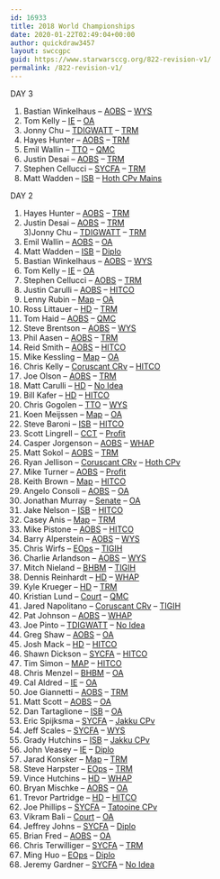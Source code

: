 ```yaml
---
id: 16933
title: 2018 World Championships
date: 2020-01-22T02:49:04+00:00
author: quickdraw3457
layout: swccgpc
guid: https://www.starwarsccg.org/822-revision-v1/
permalink: /822-revision-v1/
---
```

DAY 3  
1) Bastian Winkelhaus – <a href="https://www.starwarsccg.org/2018-worlds-day-3-bastian-winkelhaus-aobs/" target="_blank" rel="noreferrer noopener" aria-label="AOBS (opens in a new tab)">AOBS</a> – <a href="https://www.starwarsccg.org/2018-worlds-day-3-bastian-winkelhaus-wys/" target="_blank" rel="noreferrer noopener" aria-label="WYS (opens in a new tab)">WYS</a>  
2) Tom Kelly – <a href="https://www.starwarsccg.org/2018-worlds-day-3-tom-kelly-ie/" target="_blank" rel="noreferrer noopener" aria-label="IE (opens in a new tab)">IE</a> – <a href="https://www.starwarsccg.org/2018-worlds-day-3-tom-kelly-oa/" target="_blank" rel="noreferrer noopener" aria-label="OA (opens in a new tab)">OA</a>  
3) Jonny Chu – <a href="https://www.starwarsccg.org/2018-worlds-day-3-jonny-chu-tdigwatt/" target="_blank" rel="noreferrer noopener" aria-label="TDIGWATT (opens in a new tab)">TDIGWATT</a> – <a href="https://www.starwarsccg.org/2018-worlds-day-3-jonny-chu-trm/" target="_blank" rel="noreferrer noopener" aria-label="TRM (opens in a new tab)">TRM</a>  
4) Hayes Hunter – <a href="https://www.starwarsccg.org/2018-worlds-day-3-hayes-hunter-aobs/" target="_blank" rel="noreferrer noopener" aria-label="AOBS (opens in a new tab)">AOBS</a> – <a href="https://www.starwarsccg.org/2018-worlds-day-3-hayes-hunter-trm/" target="_blank" rel="noreferrer noopener" aria-label="TRM (opens in a new tab)">TRM</a>  
5) Emil Wallin – <a href="https://www.starwarsccg.org/2018-worlds-day-3-emil-wallin-tto/" target="_blank" rel="noreferrer noopener" aria-label="TTO (opens in a new tab)">TTO</a> – <a href="https://www.starwarsccg.org/2018-worlds-day-3-emil-wallin-qmc/" target="_blank" rel="noreferrer noopener" aria-label="QMC (opens in a new tab)">QMC</a>  
6) Justin Desai – <a href="https://www.starwarsccg.org/2018-worlds-day-3-justin-desai-aobs/" target="_blank" rel="noreferrer noopener" aria-label="AOBS (opens in a new tab)">AOBS</a> – <a href="https://www.starwarsccg.org/2018-worlds-day-3-justin-desai-trm/" target="_blank" rel="noreferrer noopener" aria-label="TRM (opens in a new tab)">TRM</a>  
7) Stephen Cellucci – <a href="https://www.starwarsccg.org/2018-worlds-day-3-stephen-cellucci-sycfa/" target="_blank" rel="noreferrer noopener" aria-label="SYCFA (opens in a new tab)">SYCFA</a> – <a href="https://www.starwarsccg.org/2018-worlds-day-3-stephen-cellucci-trm/" target="_blank" rel="noreferrer noopener" aria-label="TRM (opens in a new tab)">TRM</a>  
8) Matt Wadden – <a href="https://www.starwarsccg.org/2018-worlds-day-3-matt-wadden-isb/" target="_blank" rel="noreferrer noopener" aria-label="ISB (opens in a new tab)">ISB</a> – <a href="https://www.starwarsccg.org/2018-worlds-day-3-matt-wadden-hoth-cpv/" target="_blank" rel="noreferrer noopener" aria-label="Hoth CPv Mains (opens in a new tab)">Hoth CPv Mains</a>

DAY 2  
1) Hayes Hunter – <a rel="noreferrer noopener" aria-label="AOBS (opens in a new tab)" href="https://www.starwarsccg.org/2018-worlds-hayes-hunter-aobs/" target="_blank">AOBS</a> – <a rel="noreferrer noopener" aria-label="TRM (opens in a new tab)" href="https://www.starwarsccg.org/2018-worlds-hayes-hunter-trm/" target="_blank">TRM</a>  
2) Justin Desai – <a rel="noreferrer noopener" aria-label="AOBS (opens in a new tab)" href="https://www.starwarsccg.org/2018-worlds-justin-desai-aobs/" target="_blank">AOBS</a> – <a rel="noreferrer noopener" aria-label="TRM (opens in a new tab)" href="https://www.starwarsccg.org/2018-worlds-justin-desai-trm/" target="_blank">TRM</a>  
3)Jonny Chu – <a rel="noreferrer noopener" aria-label="TDIGWATT (opens in a new tab)" href="https://www.starwarsccg.org/2018-worlds-johnny-chu-tdigwatt/" target="_blank">TDIGWATT</a> – <a rel="noreferrer noopener" aria-label="TRM (opens in a new tab)" href="https://www.starwarsccg.org/2018-worlds-jonny-chu-trm/" target="_blank">TRM</a>  
4) Emil Wallin – <a rel="noreferrer noopener" aria-label="AOBS (opens in a new tab)" href="https://www.starwarsccg.org/2018-worlds-emil-wallin-aobs/" target="_blank">AOBS</a> – <a rel="noreferrer noopener" aria-label="OA (opens in a new tab)" href="https://www.starwarsccg.org/2018-worlds-emil-wallin-oa/" target="_blank">OA</a>  
5) Matt Wadden – <a rel="noreferrer noopener" aria-label="ISB (opens in a new tab)" href="https://www.starwarsccg.org/2018-worlds-matt-wadden-isb/" target="_blank">ISB</a> – <a rel="noreferrer noopener" aria-label="Diplo (opens in a new tab)" href="https://www.starwarsccg.org/2018-worlds-matt-wadden-diplo/" target="_blank">Diplo</a>  
6) Bastian Winkelhaus – <a rel="noreferrer noopener" aria-label="AOBS (opens in a new tab)" href="https://www.starwarsccg.org/2018-worlds-bastian-winkelhaus-aobs/" target="_blank">AOBS</a> – <a rel="noreferrer noopener" aria-label="WYS (opens in a new tab)" href="https://www.starwarsccg.org/2018-worlds-bastian-winkelhaus-wys/" target="_blank">WYS</a>  
7) Tom Kelly – <a rel="noreferrer noopener" aria-label="IE (opens in a new tab)" href="https://www.starwarsccg.org/2018-worlds-tom-kelly-ie/" target="_blank">IE</a> – <a rel="noreferrer noopener" aria-label="OA (opens in a new tab)" href="https://www.starwarsccg.org/2018-worlds-tom-kelly-oa/" target="_blank">OA</a>  
8) Stephen Cellucci – <a rel="noreferrer noopener" aria-label="AOBS (opens in a new tab)" href="https://www.starwarsccg.org/2018-worlds-stephen-cellucci-aobs/" target="_blank">AOBS</a> – <a rel="noreferrer noopener" aria-label="TRM (opens in a new tab)" href="https://www.starwarsccg.org/2018-worlds-stephen-cellucci-trm/" target="_blank">TRM</a>  
9) Justin Carulli – <a rel="noreferrer noopener" aria-label="AOBS (opens in a new tab)" href="https://www.starwarsccg.org/2018-worlds-justin-carulli-aobs/" target="_blank">AOBS</a> – <a rel="noreferrer noopener" aria-label="HITCO (opens in a new tab)" href="https://www.starwarsccg.org/2018-worlds-justin-carulli-hitco/" target="_blank">HITCO</a>  
10) Lenny Rubin – <a rel="noreferrer noopener" aria-label="Map (opens in a new tab)" href="https://www.starwarsccg.org/2018-worlds-lenny-rubin-map/" target="_blank">Map</a> – <a rel="noreferrer noopener" aria-label="OA (opens in a new tab)" href="https://www.starwarsccg.org/2018-worlds-lenny-rubin-oa/" target="_blank">OA</a>  
11) Ross Littauer – <a rel="noreferrer noopener" aria-label="AOBS (opens in a new tab)" href="https://www.starwarsccg.org/2018-worlds-ross-littauer-hd/" target="_blank">HD</a> – <a rel="noreferrer noopener" aria-label="TRM (opens in a new tab)" href="https://www.starwarsccg.org/2018-worlds-ross-littauer-trm/" target="_blank">TRM</a>  
12) Tom Haid – <a rel="noreferrer noopener" aria-label="AOBS (opens in a new tab)" href="https://www.starwarsccg.org/2018-worlds-tom-haid-aobs/" target="_blank">AOBS</a> – <a rel="noreferrer noopener" aria-label="QMC (opens in a new tab)" href="https://www.starwarsccg.org/2018-worlds-tom-haid-qmc/" target="_blank">QMC</a>  
13) Steve Brentson – <a rel="noreferrer noopener" aria-label="AOBS (opens in a new tab)" href="https://www.starwarsccg.org/2018-worlds-steve-brentson-aobs/" target="_blank">AOBS</a> – <a rel="noreferrer noopener" aria-label="WYS (opens in a new tab)" href="https://www.starwarsccg.org/2018-worlds-steve-brentson-wys/" target="_blank">WYS</a>  
14) Phil Aasen – <a rel="noreferrer noopener" aria-label="AOBS (opens in a new tab)" href="https://www.starwarsccg.org/2018-worlds-phil-aasen-aobs/" target="_blank">AOBS</a> – <a rel="noreferrer noopener" aria-label="TRM (opens in a new tab)" href="https://www.starwarsccg.org/2018-worlds-phil-aasen-trm/" target="_blank">TRM</a>  
15) Reid Smith – <a rel="noreferrer noopener" aria-label="AOBS (opens in a new tab)" href="https://www.starwarsccg.org/2018-worlds-reid-smith-aobs/" target="_blank">AOBS</a> – <a rel="noreferrer noopener" aria-label="HITCO (opens in a new tab)" href="https://www.starwarsccg.org/2018-worlds-reid-smith-hitco/" target="_blank">HITCO</a>  
16) Mike Kessling – <a rel="noreferrer noopener" aria-label="Map (opens in a new tab)" href="https://www.starwarsccg.org/2018-worlds-mike-kessling-map/" target="_blank">Map</a> – <a rel="noreferrer noopener" aria-label="OA (opens in a new tab)" href="https://www.starwarsccg.org/2018-worlds-mike-kessling-oa/" target="_blank">OA</a>  
17) Chris Kelly – <a rel="noreferrer noopener" aria-label="Coruscant CRv (opens in a new tab)" href="https://www.starwarsccg.org/2018-worlds-chris-kelly-coruscant-crv/" target="_blank">Coruscant CRv</a> – <a rel="noreferrer noopener" aria-label="HITCO (opens in a new tab)" href="https://www.starwarsccg.org/2018-worlds-chris-kelly-hitco/" target="_blank">HITCO</a>  
18) Joe Olson – <a rel="noreferrer noopener" aria-label="AOBS (opens in a new tab)" href="https://www.starwarsccg.org/2018-worlds-joe-olson-aobs/" target="_blank">AOBS</a> – <a rel="noreferrer noopener" aria-label="TRM (opens in a new tab)" href="https://www.starwarsccg.org/2018-worlds-joe-olson-trm/" target="_blank">TRM</a>  
19) Matt Carulli – <a rel="noreferrer noopener" aria-label=" (opens in a new tab)" href="https://www.starwarsccg.org/2018-worlds-matt-carrulli-hd/" target="_blank">HD</a> – <a rel="noreferrer noopener" aria-label=" (opens in a new tab)" href="https://www.starwarsccg.org/2018-worlds-matt-carrulli-no-idea/" target="_blank">No Idea</a>  
20) Bill Kafer – <a rel="noreferrer noopener" aria-label="HD (opens in a new tab)" href="https://www.starwarsccg.org/2018-worlds-bill-kafer-hd/" target="_blank">HD</a> – <a rel="noreferrer noopener" aria-label="HITCO (opens in a new tab)" href="https://www.starwarsccg.org/2018-worlds-bill-kafer-hitco/" target="_blank">HITCO</a>  
21) Chris Gogolen – <a rel="noreferrer noopener" aria-label="TTO (opens in a new tab)" href="https://www.starwarsccg.org/2018-worlds-chris-gogolen-tto/" target="_blank">TTO</a> – <a rel="noreferrer noopener" aria-label="WYS (opens in a new tab)" href="https://www.starwarsccg.org/2018-worlds-chris-gogolen-wys/" target="_blank">WYS</a>  
22) Koen Meijssen – <a rel="noreferrer noopener" aria-label="Map (opens in a new tab)" href="https://www.starwarsccg.org/2018-worlds-koen-meijssen-map/" target="_blank">Map</a> – <a rel="noreferrer noopener" aria-label="OA (opens in a new tab)" href="https://www.starwarsccg.org/2018-worlds-koen-meijssen-oa/" target="_blank">OA</a>  
23) Steve Baroni – <a rel="noreferrer noopener" aria-label="ISB (opens in a new tab)" href="https://www.starwarsccg.org/2018-worlds-steve-baroni-isb/" target="_blank">ISB</a> – <a rel="noreferrer noopener" aria-label="HITCO (opens in a new tab)" href="https://www.starwarsccg.org/2018-worlds-steve-baroni-hitco/" target="_blank">HITCO</a>  
24) Scott Lingrell – <a rel="noreferrer noopener" aria-label="CCT (opens in a new tab)" href="https://www.starwarsccg.org/2018-worlds-scott-lingrell-cct/" target="_blank">CCT</a> – <a rel="noreferrer noopener" aria-label="Profit (opens in a new tab)" href="https://www.starwarsccg.org/2018-worlds-scott-lingrell-profit/" target="_blank">Profit</a>  
25) Casper Jorgenson – <a rel="noreferrer noopener" aria-label="AOBS (opens in a new tab)" href="https://www.starwarsccg.org/2018-worlds-casper-jorgenson-aobs/" target="_blank">AOBS</a> – <a rel="noreferrer noopener" aria-label="WHAP (opens in a new tab)" href="https://www.starwarsccg.org/2018-worlds-casper-jorgenson-whap/" target="_blank">WHAP</a>  
26) Matt Sokol – <a rel="noreferrer noopener" aria-label="AOBS (opens in a new tab)" href="https://www.starwarsccg.org/2018-worlds-matt-sokol-aobs/" target="_blank">AOBS</a> – <a rel="noreferrer noopener" aria-label=" (opens in a new tab)" href="https://www.starwarsccg.org/2018-worlds-matt-sokol-trm/" target="_blank">TRM</a>  
27) Ryan Jellison – <a rel="noreferrer noopener" aria-label="Coruscant CRv (opens in a new tab)" href="https://www.starwarsccg.org/2018-worlds-ryan-jellison-coruscant-crv/" target="_blank">Coruscant CRv</a> – <a rel="noreferrer noopener" aria-label="Hoth CPv (opens in a new tab)" href="https://www.starwarsccg.org/2018-worlds-ryan-jellison-hoth-cpv/" target="_blank">Hoth CPv</a>  
28) Mike Turner – <a rel="noreferrer noopener" aria-label="AOBS (opens in a new tab)" href="https://www.starwarsccg.org/2018-worlds-mike-turner-aobs/" target="_blank">AOBS</a> – <a rel="noreferrer noopener" aria-label="Profit (opens in a new tab)" href="https://www.starwarsccg.org/2018-worlds-mike-turner-profit/" target="_blank">Profit</a>  
29) Keith Brown – <a rel="noreferrer noopener" aria-label="Map (opens in a new tab)" href="https://www.starwarsccg.org/2018-worlds-keith-brown-map/" target="_blank">Map</a> – <a rel="noreferrer noopener" aria-label="HITCO (opens in a new tab)" href="https://www.starwarsccg.org/2018-worlds-keith-brown-hitco/" target="_blank">HITCO</a>  
30) Angelo Consoli – <a rel="noreferrer noopener" aria-label="AOBS (opens in a new tab)" href="https://www.starwarsccg.org/2018-worlds-angelo-consoli-aobs/" target="_blank">AOBS</a> – <a rel="noreferrer noopener" aria-label="OA (opens in a new tab)" href="https://www.starwarsccg.org/2018-worlds-angelo-consoli-oa/" target="_blank">OA</a>  
31) Jonathan Murray – <a rel="noreferrer noopener" aria-label="Senate (opens in a new tab)" href="https://www.starwarsccg.org/2018-worlds-jonathan-murray-senate/" target="_blank">Senate</a> – <a rel="noreferrer noopener" aria-label="OA (opens in a new tab)" href="https://www.starwarsccg.org/2018-worlds-jonathan-murray-oa/" target="_blank">OA</a>  
32) Jake Nelson – <a rel="noreferrer noopener" aria-label="ISB (opens in a new tab)" href="https://www.starwarsccg.org/2018-worlds-jake-nelson-isb/" target="_blank">ISB</a> – <a rel="noreferrer noopener" aria-label="HITCO (opens in a new tab)" href="https://www.starwarsccg.org/2018-worlds-jake-nelson-hitco/" target="_blank">HITCO</a>  
33) Casey Anis – <a rel="noreferrer noopener" aria-label="Map (opens in a new tab)" href="https://www.starwarsccg.org/2018-worlds-casey-anis-map/" target="_blank">Map</a> – <a rel="noreferrer noopener" aria-label="TRM (opens in a new tab)" href="https://www.starwarsccg.org/2018-worlds-casey-anis-trm/" target="_blank">TRM</a>  
34) Mike Pistone – <a rel="noreferrer noopener" aria-label="AOBS (opens in a new tab)" href="https://www.starwarsccg.org/2018-worlds-michael-pistone-aobs/" target="_blank">AOBS</a> – <a rel="noreferrer noopener" aria-label="HITCO (opens in a new tab)" href="https://www.starwarsccg.org/2018-worlds-michael-pistone-hitco/" target="_blank">HITCO</a>  
35) Barry Alperstein – <a rel="noreferrer noopener" aria-label="AOBS (opens in a new tab)" href="https://www.starwarsccg.org/2018-worlds-barry-alperstein-aobs/" target="_blank">AOBS</a> – <a rel="noreferrer noopener" aria-label="WYS (opens in a new tab)" href="https://www.starwarsccg.org/2018-worlds-barry-alperstein-wys/" target="_blank">WYS</a>  
36) Chris Wirfs – <a rel="noreferrer noopener" aria-label="EOps (opens in a new tab)" href="https://www.starwarsccg.org/2018-worlds-chris-wirfs-eops/" target="_blank">EOps</a> – <a rel="noreferrer noopener" aria-label="TIGIH (opens in a new tab)" href="https://www.starwarsccg.org/2018-worlds-chris-wirfs-tigih/" target="_blank">TIGIH</a>  
37) Charlie Arlandson – <a rel="noreferrer noopener" aria-label="AOBS (opens in a new tab)" href="https://www.starwarsccg.org/2018-worlds-charlie-arlandson-aobs/" target="_blank">AOBS</a> – <a rel="noreferrer noopener" aria-label="WYS (opens in a new tab)" href="https://www.starwarsccg.org/2018-worlds-charlie-arlandson-wys/" target="_blank">WYS</a>  
38) Mitch Nieland – <a rel="noreferrer noopener" aria-label="BHBM (opens in a new tab)" href="https://www.starwarsccg.org/2018-worlds-mitch-nieland-bhbm/" target="_blank">BHBM</a> – <a rel="noreferrer noopener" aria-label="TIGIH (opens in a new tab)" href="https://www.starwarsccg.org/2018-worlds-mitch-nieland-tigih/" target="_blank">TIGIH</a>  
39) Dennis Reinhardt – <a rel="noreferrer noopener" aria-label="HD (opens in a new tab)" href="https://www.starwarsccg.org/2018-worlds-dennis-reinhardt-hd/" target="_blank">HD</a> – <a rel="noreferrer noopener" aria-label="WHAP (opens in a new tab)" href="https://www.starwarsccg.org/2018-worlds-dennis-reinhardt-whap/" target="_blank">WHAP</a>  
40) Kyle Krueger – <a rel="noreferrer noopener" aria-label="HD (opens in a new tab)" href="https://www.starwarsccg.org/2018-worlds-kyle-krueger-hd/" target="_blank">HD</a> – <a rel="noreferrer noopener" aria-label="TRM (opens in a new tab)" href="https://www.starwarsccg.org/2018-worlds-kyle-krueger-trm/" target="_blank">TRM</a>  
41) Kristian Lund – <a rel="noreferrer noopener" aria-label="Court (opens in a new tab)" href="https://www.starwarsccg.org/2018-worlds-kristian-lund-court/" target="_blank">Court</a> – <a rel="noreferrer noopener" aria-label="QMC (opens in a new tab)" href="https://www.starwarsccg.org/2018-worlds-kristian-lund-qmc/" target="_blank">QMC</a>  
42) Jared Napolitano – <a rel="noreferrer noopener" aria-label="Coruscant CRv (opens in a new tab)" href="https://www.starwarsccg.org/2018-worlds-jared-napolitano-coruscant-crv/" target="_blank">Coruscant CRv</a> – <a rel="noreferrer noopener" aria-label="TIGIH (opens in a new tab)" href="https://www.starwarsccg.org/2018-worlds-jared-napolitano-tigih/" target="_blank">TIGIH</a>  
43) Pat Johnson – <a rel="noreferrer noopener" aria-label="AOBS (opens in a new tab)" href="https://www.starwarsccg.org/2018-worlds-pat-johnson-aobs/" target="_blank">AOBS</a> – <a rel="noreferrer noopener" aria-label="WHAP (opens in a new tab)" href="https://www.starwarsccg.org/2018-worlds-pat-johnson-whap/" target="_blank">WHAP</a>  
44) Joe Pinto – <a rel="noreferrer noopener" aria-label="TDIGWATT (opens in a new tab)" href="https://www.starwarsccg.org/2018-worlds-joe-pinto-tdigwatt/" target="_blank">TDIGWATT</a> – <a rel="noreferrer noopener" aria-label="No Idea (opens in a new tab)" href="https://www.starwarsccg.org/2018-worlds-joe-pinto-no-idea/" target="_blank">No Idea</a>  
45) Greg Shaw – <a rel="noreferrer noopener" aria-label="AOBS (opens in a new tab)" href="https://www.starwarsccg.org/2018-worlds-greg-shaw-aobs/" target="_blank">AOBS</a> – <a rel="noreferrer noopener" aria-label="OA (opens in a new tab)" href="https://www.starwarsccg.org/2018-worlds-greg-shaw-oa/" target="_blank">OA</a>  
46) Josh Mack – <a rel="noreferrer noopener" aria-label="HD (opens in a new tab)" href="https://www.starwarsccg.org/2018-worlds-josh-mack-hd/" target="_blank">HD</a> – <a rel="noreferrer noopener" aria-label="HITCO (opens in a new tab)" href="https://www.starwarsccg.org/2018-worlds-josh-mack-hitco/" target="_blank">HITCO</a>  
47) Shawn Dickson – <a rel="noreferrer noopener" aria-label="SYCFA (opens in a new tab)" href="https://www.starwarsccg.org/2018-worlds-shawn-dickson-sycfa/" target="_blank">SYCFA</a> – <a rel="noreferrer noopener" aria-label="HITCO (opens in a new tab)" href="https://www.starwarsccg.org/2018-worlds-shawn-dickson-hitco/" target="_blank">HITCO</a>  
48) Tim Simon – <a rel="noreferrer noopener" aria-label="MAP (opens in a new tab)" href="https://www.starwarsccg.org/2018-world-tim-simon-map/" target="_blank">MAP</a> – <a rel="noreferrer noopener" aria-label="HITCO (opens in a new tab)" href="https://www.starwarsccg.org/2018-world-tim-simon-hitco/" target="_blank">HITCO</a>  
49) Chris Menzel – <a rel="noreferrer noopener" aria-label="BHBM (opens in a new tab)" href="https://www.starwarsccg.org/2018-worlds-chris-menzel-bhbm/" target="_blank">BHBM</a> – <a rel="noreferrer noopener" aria-label="OA (opens in a new tab)" href="https://www.starwarsccg.org/2018-worlds-chris-menzel-oa/" target="_blank">OA</a>  
50) Cal Aldred – <a rel="noreferrer noopener" aria-label="IE (opens in a new tab)" href="https://www.starwarsccg.org/2018-worlds-cal-aldred-ie/" target="_blank">IE</a> – <a rel="noreferrer noopener" aria-label="OA (opens in a new tab)" href="https://www.starwarsccg.org/2018-worlds-cal-aldred-oa/" target="_blank">OA</a>  
51) Joe Giannetti – <a rel="noreferrer noopener" aria-label="AOBS (opens in a new tab)" href="https://www.starwarsccg.org/2018-worlds-joe-giannetti-aobs/" target="_blank">AOBS</a> – <a rel="noreferrer noopener" aria-label="TRM (opens in a new tab)" href="https://www.starwarsccg.org/2018-worlds-joe-giannetti-trm/" target="_blank">TRM</a>  
52) Matt Scott – <a rel="noreferrer noopener" aria-label="AOBS (opens in a new tab)" href="https://www.starwarsccg.org/2018-worlds-matt-scott-aobs/" target="_blank">AOBS</a> – <a rel="noreferrer noopener" aria-label="OA (opens in a new tab)" href="https://www.starwarsccg.org/2018-worlds-matt-scott-oa/" target="_blank">OA</a>  
53) Dan Tartaglione – <a rel="noreferrer noopener" aria-label="ISB (opens in a new tab)" href="https://www.starwarsccg.org/2018-worlds-dan-tartaglione-isb/" target="_blank">ISB</a> – <a rel="noreferrer noopener" aria-label="OA (opens in a new tab)" href="https://www.starwarsccg.org/2018-worlds-dan-tartaglione-oa/" target="_blank">OA</a>  
54) Eric Spijksma – <a rel="noreferrer noopener" aria-label="SYCFA (opens in a new tab)" href="https://www.starwarsccg.org/2018-worlds-eric-spijksma-sycfa/" target="_blank">SYCFA</a> – <a rel="noreferrer noopener" aria-label="Jakku CPv (opens in a new tab)" href="https://www.starwarsccg.org/2018-worlds-eric-spijksma-jakku-cpv/" target="_blank">Jakku CPv</a>  
55) Jeff Scales – <a rel="noreferrer noopener" aria-label="SYCFA (opens in a new tab)" href="https://www.starwarsccg.org/2018-worlds-jeff-scales-sycfa/" target="_blank">SYCFA</a> – <a rel="noreferrer noopener" aria-label="WYS (opens in a new tab)" href="https://www.starwarsccg.org/2018-worlds-jeff-scales-wys/" target="_blank">WYS</a>  
56) Grady Hutchins – <a rel="noreferrer noopener" aria-label="ISB (opens in a new tab)" href="https://www.starwarsccg.org/2018-worlds-grady-hutchins-isb/" target="_blank">ISB</a> – <a rel="noreferrer noopener" aria-label="Jakku CPv (opens in a new tab)" href="https://www.starwarsccg.org/2018-worlds-grady-hutchins-jakku-cpv/" target="_blank">Jakku CPv</a>  
57) John Veasey – <a rel="noreferrer noopener" aria-label="IE (opens in a new tab)" href="https://www.starwarsccg.org/2018-worlds-john-veasey-ie/" target="_blank">IE</a> – <a rel="noreferrer noopener" aria-label="Diplo (opens in a new tab)" href="https://www.starwarsccg.org/2018-worlds-john-veasey-diplo/" target="_blank">Diplo</a>  
58) Jarad Konsker – <a rel="noreferrer noopener" aria-label="Map (opens in a new tab)" href="https://www.starwarsccg.org/2018-worlds-jarad-konsker-map/" target="_blank">Map</a> – <a rel="noreferrer noopener" aria-label="TRM (opens in a new tab)" href="https://www.starwarsccg.org/2018-worlds-jarad-konsker-trm/" target="_blank">TRM</a>  
59) Steve Harpster – <a rel="noreferrer noopener" aria-label="EOps (opens in a new tab)" href="https://www.starwarsccg.org/2018-worlds-steve-harpster-eops/" target="_blank">EOps</a> – <a rel="noreferrer noopener" aria-label="TRM (opens in a new tab)" href="https://www.starwarsccg.org/2018-worlds-steve-harpster-trm/" target="_blank">TRM</a>  
60) Vince Hutchins – <a rel="noreferrer noopener" aria-label="AOBS (opens in a new tab)" href="https://www.starwarsccg.org/2018-worlds-vince-hutchins-hd/" target="_blank">HD</a> – <a href="https://www.starwarsccg.org/2018-worlds-vince-hutchins-whap/" target="_blank" rel="noreferrer noopener" aria-label="WHAP (opens in a new tab)">WHAP</a>  
61) Bryan Mischke – <a href="https://www.starwarsccg.org/2018-worlds-bryan-mischke-aobs/" target="_blank" rel="noreferrer noopener" aria-label="AOBS (opens in a new tab)">AOBS</a> – <a href="https://www.starwarsccg.org/2018-worlds-bryan-mischke-oa/" target="_blank" rel="noreferrer noopener" aria-label="OA (opens in a new tab)">OA</a>  
62) Trevor Partridge – <a href="https://www.starwarsccg.org/2018-worlds-trevor-partridge-hd/" target="_blank" rel="noreferrer noopener" aria-label="HD (opens in a new tab)">HD</a> – <a href="https://www.starwarsccg.org/2018-worlds-trevor-partridge-hitco/" target="_blank" rel="noreferrer noopener" aria-label="HITCO (opens in a new tab)">HITCO</a>  
63) Joe Phillips – <a href="https://www.starwarsccg.org/2018-worlds-joe-phillips-sycfa/" target="_blank" rel="noreferrer noopener" aria-label="SYCFA (opens in a new tab)">SYCFA</a> – <a href="https://www.starwarsccg.org/2018-worlds-joe-phillips-tatooine-cpv/" target="_blank" rel="noreferrer noopener" aria-label="Tatooine CPv (opens in a new tab)">Tatooine CPv</a>  
64) Vikram Bali – <a href="https://www.starwarsccg.org/2018-worlds-vikram-bali-court/" target="_blank" rel="noreferrer noopener" aria-label=" (opens in a new tab)">Court</a> – <a href="https://www.starwarsccg.org/2018-worlds-vikram-bali-oa/" target="_blank" rel="noreferrer noopener" aria-label="OA (opens in a new tab)">OA</a>  
65) Jeffrey Johns – <a href="https://www.starwarsccg.org/2018-worlds-jeff-johns-sycfa/" target="_blank" rel="noreferrer noopener" aria-label="SYCFA (opens in a new tab)">SYCFA</a> – <a href="https://www.starwarsccg.org/2018-worlds-jeff-johns-diplo/" target="_blank" rel="noreferrer noopener" aria-label="Diplo (opens in a new tab)">Diplo</a>  
66) Brian Fred – <a href="https://www.starwarsccg.org/2018-worlds-brian-fred-aobs/" target="_blank" rel="noreferrer noopener" aria-label="AOBS (opens in a new tab)">AOBS</a> – <a href="https://www.starwarsccg.org/2018-worlds-brian-fred-oa/" target="_blank" rel="noreferrer noopener" aria-label="OA (opens in a new tab)">OA</a>  
67) Chris Terwilliger – <a href="https://www.starwarsccg.org/2018-worlds-chris-terwilliger-sycfa/" target="_blank" rel="noreferrer noopener" aria-label="SYCFA (opens in a new tab)">SYCFA</a> – <a href="https://www.starwarsccg.org/2018-worlds-chris-terwilliger-trm/" target="_blank" rel="noreferrer noopener" aria-label="TRM (opens in a new tab)">TRM</a>  
68) Ming Huo – <a href="https://www.starwarsccg.org/2018-worlds-ming-huo-eops/" target="_blank" rel="noreferrer noopener" aria-label="EOps (opens in a new tab)">EOps</a> – <a href="https://www.starwarsccg.org/2018-worlds-ming-huo-diplo/" target="_blank" rel="noreferrer noopener" aria-label="Diplo (opens in a new tab)">Diplo</a>  
69) Jeremy Gardner – <a href="https://www.starwarsccg.org/2018-worlds-jeremy-gardner-sycfa/" target="_blank" rel="noreferrer noopener" aria-label="SYCFA (opens in a new tab)">SYCFA</a> – <a href="https://www.starwarsccg.org/2018-worlds-jeremy-gardner-no-idea/" target="_blank" rel="noreferrer noopener" aria-label="No Idea (opens in a new tab)">No Idea</a>